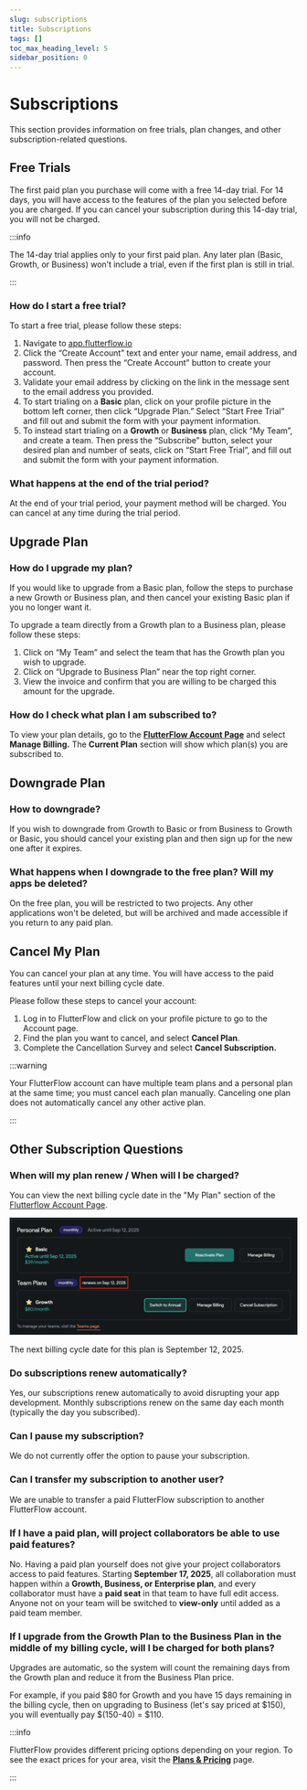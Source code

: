 ```yaml
---
slug: subscriptions
title: Subscriptions
tags: []
toc_max_heading_level: 5
sidebar_position: 0
---
```



# Subscriptions
This section provides information on free trials, plan changes, and other subscription-related questions.

## Free Trials

The first paid plan you purchase will come with a free 14-day trial. For 14 days, you will have access to the features of the plan you selected before you are charged. If you can cancel your subscription during this 14-day trial, you will not be charged.

:::info

The 14-day trial applies only to your first paid plan. Any later plan (Basic, Growth, or Business) won’t include a trial, even if the first plan is still in trial.

:::

### How do I start a free trial?

To start a free trial, please follow these steps:

1. Navigate to [app.flutterflow.io](http://app.flutterflow.io/)
2. Click the “Create Account” text and enter your name, email address, and password. Then press the “Create Account” button to create your account.
3. Validate your email address by clicking on the link in the message sent to the email address you provided.
4. To start trialing on a **Basic** plan, click on your profile picture in the bottom left corner, then click “Upgrade Plan.” Select “Start Free Trial” and fill out and submit the form with your payment information.
5. To instead start trialing on a **Growth** or **Business** plan, click “My Team”, and create a team. Then press the “Subscribe” button, select your desired plan and number of seats, click on “Start Free Trial”, and fill out and submit the form with your payment information.

### What happens at the end of the trial period?

At the end of your trial period, your payment method will be charged. You can cancel at any time during the trial period.

## Upgrade Plan

### How do I upgrade my plan?

If you would like to upgrade from a Basic plan, follow the steps to purchase a new Growth or Business plan, and then cancel your existing Basic plan if you no longer want it.

To upgrade a team directly from a Growth plan to a Business plan, please follow these steps:

1. Click on “My Team” and select the team that has the Growth plan you wish to upgrade.
2. Click on “Upgrade to Business Plan” near the top right corner.
3. View the invoice and confirm that you are willing to be charged this amount for the upgrade.

### How do I check what plan I am subscribed to?

To view your plan details, go to the [**FlutterFlow Account Page**](https://app.flutterflow.io/account) and select **Manage Billing.** The **Current Plan** section will show which plan(s) you are subscribed to.

## Downgrade Plan

### How to downgrade?

If you wish to downgrade from Growth to Basic or from Business to Growth or Basic, you should cancel your existing plan and then sign up for the new one after it expires.

### What happens when I downgrade to the free plan? Will my apps be deleted?

On the free plan, you will be restricted to two projects. Any other applications won't be deleted, but will be archived and made accessible if you return to any paid plan.

## Cancel My Plan

You can cancel your plan at any time. You will have access to the paid features until your next billing cycle date.

Please follow these steps to cancel your account:

1. Log in to FlutterFlow and click on your profile picture to go to the Account page.
2. Find the plan you want to cancel, and select **Cancel Plan**.
3. Complete the Cancellation Survey and select **Cancel Subscription.**

:::warning

Your FlutterFlow account can have multiple team plans and a personal plan at the same time; you must cancel each plan manually. Canceling one plan does not automatically cancel any other active plan.

:::

## Other Subscription Questions

### When will my plan renew / When will I be charged?

You can view the next billing cycle date in the "My Plan" section of the [Flutterflow Account Page](https://app.flutterflow.io/account).

![renew](../imgs/renew.png)

The next billing cycle date for this plan is September 12, 2025.

### Do subscriptions renew automatically?

Yes, our subscriptions renew automatically to avoid disrupting your app development. Monthly subscriptions renew on the same day each month (typically the day you subscribed).

### Can I pause my subscription?

We do not currently offer the option to pause your subscription.

### Can I transfer my subscription to another user?

We are unable to transfer a paid FlutterFlow subscription to another FlutterFlow account.

### If I have a paid plan, will project collaborators be able to use paid features?

No. Having a paid plan yourself does not give your project collaborators access to paid features. Starting **September 17, 2025**, all collaboration must happen within a **Growth, Business, or Enterprise plan**, and every collaborator must have a **paid seat** in that team to have full edit access. Anyone not on your team will be switched to **view-only** until added as a paid team member.

### If I upgrade from the Growth Plan to the Business Plan in the middle of my billing cycle, will I be charged for both plans?

Upgrades are automatic, so the system will count the remaining days from the Growth plan and reduce it from the Business Plan price.

For example, if you paid $80 for Growth and you have 15 days remaining in the billing cycle, then on upgrading to Business (let's say priced at $150), you will eventually pay $(150-40) = $110.

:::info

FlutterFlow provides different pricing options depending on your region. To see the exact prices for your area, visit the [**Plans & Pricing**](../plan-pricing.md) page.

:::